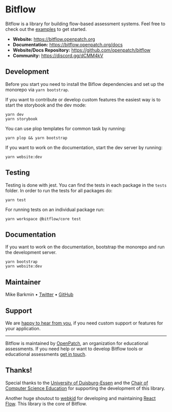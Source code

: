 # Bitflow

Bitflow is a library for building flow-based assessment systems. Feel free to check out the [examples](https://github.com/openpatch/bitflow/tree/main/examples/) to get started.

- **Website:** https://bitflow.openpatch.org
- **Documentation:** https://bitflow.openpatch.org/docs
- **Website/Docs Repository:** https://github.com/openpatch/bitflow
- **Community:** https://discord.gg/dCMM4kV

## Development

Before you start you need to install the Biflow dependencies and set up the monorepo via `yarn bootstrap`.

If you want to contribute or develop custom features the easiest way is to start the storybook and the dev mode:

```
yarn dev
yarn storybook
```

You can use plop templates for common task by running:

```
yarn plop && yarn bootstrap
```

If you want to work on the documentation, start the dev server by running:
```
yarn website:dev
```

## Testing

Testing is done with jest. You can find the tests in each package in the `tests` folder. In order to run the tests for all packages do:

```
yarn test
```

For running tests on an individual package run:

```
yarn workspace @bitflow/core test
```

## Documentation

If you want to work on the documentation, bootstrap the monorepo and run the
development server.

```
yarn bootstrap
yarn website:dev
```

## Maintainer

Mike Barkmin • [Twitter](https://twitter.com/mikebarkmin) • [GitHub](https://github.com/mikebarkmin/)

## Support

We are [happy to hear from you](mailto:contact@openpatch.org), if you need custom support or features for your application.

---

Bitflow is maintained by [OpenPatch](https://openpatch.org), an organization for educational assessments. If you need help or want to develop Bitflow tools or educational assessments [get in touch](mailto:contact@openpatch.org).

## Thanks!

Special thanks to the [University of Duisburg-Essen](https://uni-due.de) and the [Chair of Computer Science Education](https://www.ddi.wiwi.uni-due.de/) for supporting the development of this library.

Another huge shoutout to [webkid](https://webkid.io/) for developing and maintaining [React Flow](https://github.com/wbkd/react-flow/). This library is the core of Bitflow.
